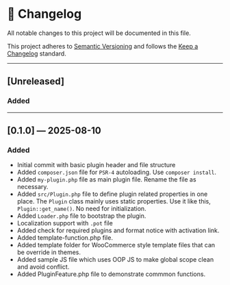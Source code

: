# 📄 Changelog

All notable changes to this project will be documented in this file.

This project adheres to [Semantic Versioning](https://semver.org/) and follows the [Keep a Changelog](https://keepachangelog.com/en/1.0.0/) standard.

---

## [Unreleased]

### Added

---

## [0.1.0] — 2025-08-10

### Added
- Initial commit with basic plugin header and file structure
- Added `composer.json` file for `PSR-4` autoloading. Use `composer install`.
- Added `my-plugin.php` file as main plugin file. Rename the file as necessary.
- Added `src/Plugin.php` file to define plugin related properties in one place. The `Plugin` class mainly uses static properties. Use it like this, `Plugin::get_name()`. No need for initialization.
- Added `Loader.php` file to bootstrap the plugin.
- Localization support with `.pot` file
- Added check for required plugins and format notice with activation link.
- Added template-function.php file.
- Added template folder for WooCommerce style template files that can be override in themes.
- Added sample JS file which uses OOP JS to make global scope clean and avoid conflict.
- Added PluginFeature.php file to demonstrate commmon functions.